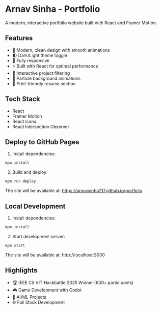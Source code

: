 # Arnav Sinha - Portfolio

A modern, interactive portfolio website built with React and Framer Motion.

## Features

- 🎨 Modern, clean design with smooth animations
- 🌓 Dark/Light theme toggle
- 📱 Fully responsive
- ⚡ Built with React for optimal performance
- 🎯 Interactive project filtering
- 🎪 Particle background animations
- 📄 Print-friendly resume section

## Tech Stack

- React
- Framer Motion
- React Icons
- React Intersection Observer

## Deploy to GitHub Pages

1. Install dependencies:
```bash
npm install
```

2. Build and deploy:
```bash
npm run deploy
```

The site will be available at: https://arnavsinha717.github.io/portfolio

## Local Development

1. Install dependencies:
```bash
npm install
```

2. Start development server:
```bash
npm start
```

The site will be available at: http://localhost:3000

## Highlights

- 🏆 IEEE CS VIT Hackbattle 2025 Winner (600+ participants)
- 🎮 Game Development with Godot
- 🤖 AI/ML Projects
- 🌐 Full Stack Development